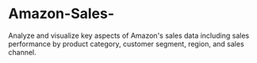 # Amazon-Sales-
Analyze and visualize key aspects of Amazon's sales data including sales performance by product category, customer segment, region, and sales channel. 
